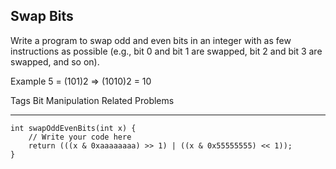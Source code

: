 ## Swap Bits  ##

Write a program to swap odd and even bits in an integer with as few instructions as possible (e.g., bit 0 and bit 1 are swapped, bit 2 and bit 3 are swapped, and so on).

Example
5 = (101)2 => (1010)2 = 10

Tags 
Bit Manipulation
Related Problems 

----------
    int swapOddEvenBits(int x) {
        // Write your code here
        return (((x & 0xaaaaaaaa) >> 1) | ((x & 0x55555555) << 1));
    }